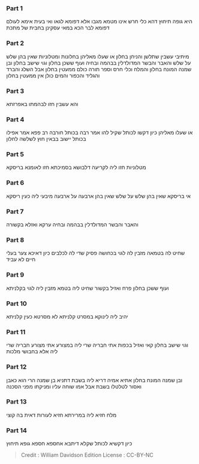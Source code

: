 
### Part 1
היא גופה תיחוץ דהא כלי חרש אינו מטמא מגבו אלא דפומא לגאו ואי בעית אימא לעולם דפומא לבר הכא במאי עסקינן בחבית של מתכת

### Part 2
מיתיבי עשבין שתלשן והניחן בחלון או שעלו מאליהן בחלונות ומטלוניות שאין בהן שלש על שלש והאבר והבשר המדולדלין בבהמה ובחיה ועוף ששכן בחלון וגוי שישב בחלון ובן שמנה המונח בחלון והמלח וכלי חרס וספר תורה כולם ממעטין בחלון אבל השלג והברד והגליד והכפור והמים כולן אין ממעטין בחלון

### Part 3
והא עשבין חזו לבהמתו באפרזתא

### Part 4
או שעלו מאליהן כיון דקשו לכותל שקיל להו אמר רבה בכותל חורבה רב פפא אמר אפילו בכותל יישוב בבאין חוץ לשלשה לחלון

### Part 5
מטלוניות חזו ליה לקריעה דלבושא בסמיכתא חזו לאומנא בריסקא

### Part 6
אי בריסקא שאין בהן שלש על שלש שאין בהן ארבעה על ארבעה מיבעי ליה כעין ריסקא

### Part 7
והאבר והבשר המדולדלין בבהמה ובחיה ערקא ואזלא בקשורה

### Part 8
שחיט לה בטמאה מזבין לה לגוי בכחושה פסיק שדי לה לכלבים כיון דאיכא צער בעלי חיים לא עביד

### Part 9
ועוף ששכן בחלון פרח ואזיל בקשור שחיט ליה בטמא מזבין ליה לגוי בקלניתא

### Part 10
יהיב ליה לינוקא במסרט קלניתא לא מסרטא כעין קלניתא

### Part 11
וגוי שישב בחלון קאי ואזיל בכפות אתי חבריה שרי ליה במצורע אתי מצורע חבריה שרי ליה אלא בחבושי מלכות

### Part 12
ובן שמנה המונח בחלון אתיא אמיה דריא ליה בשבת דתניא בן שמנה הרי הוא כאבן ואסור לטלטלו בשבת אבל אמו שוחה עליו ומניקתו מפני הסכנה

### Part 13
מלח חזיא ליה במרירתא חזיא לעורות דאית בה קוצי

### Part 14
כיון דקשיא לכותל שקלא דיתבא אחספא חספא גופא תיחוץ

>Credit : William Davidson Edition
>License : CC-BY-NC